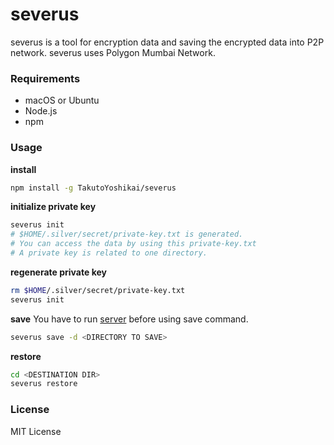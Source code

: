 # severus
severus is a tool for encryption data and saving the encrypted data into P2P network. severus uses Polygon Mumbai Network.

### Requirements
* macOS or Ubuntu
* Node.js
* npm

### Usage
**install**
```bash
npm install -g TakutoYoshikai/severus
```

**initialize private key**
```bash
severus init
# $HOME/.silver/secret/private-key.txt is generated. 
# You can access the data by using this private-key.txt
# A private key is related to one directory.
```

**regenerate private key**
```bash
rm $HOME/.silver/secret/private-key.txt
severus init
```

**save**
You have to run [server](https://github.com/TakutoYoshikai/severus-server) before using save command.

```bash
severus save -d <DIRECTORY TO SAVE>
```

**restore**
```bash
cd <DESTINATION DIR>
severus restore
```

### License
MIT License
